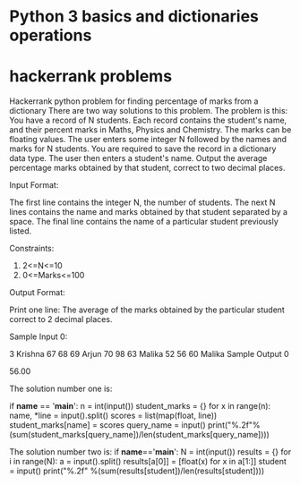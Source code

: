 # Python 3 basics and dictionaries operations
# hackerrank problems
Hackerrank python problem for finding percentage of marks from a dictionary
There are two way solutions to this problem.
The problem is this:
You have a record of N students. Each record contains the student's name, and their percent marks in Maths, Physics and Chemistry. The marks can be floating values. The user enters some integer N followed by the names and marks for N students. You are required to save the record in a dictionary data type. The user then enters a student's name. Output the average percentage marks obtained by that student, correct to two decimal places.

Input Format:

The first line contains the integer N, the number of students. The next N lines contains the name and marks obtained by that student separated by a space. The final line contains the name of a particular student previously listed.

Constraints:

1. 2<=N<=10
2. 0<=Marks<=100

Output Format:

Print one line: The average of the marks obtained by the particular student correct to 2 decimal places.

Sample Input 0:

3
Krishna 67 68 69
Arjun 70 98 63
Malika 52 56 60
Malika
Sample Output 0

56.00



The solution number one is:

if __name__ == '__main__':
    n = int(input())
    student_marks = {}
    for x in range(n):
        name, *line = input().split()
        scores = list(map(float, line))
        student_marks[name] = scores
    query_name = input()
    print("%.2f"%(sum(student_marks[query_name])/len(student_marks[query_name])))
    
    
The solution number two is:
if __name__=='__main__':
      N = int(input())
      results = {}
      for i in range(N):
          a = input().split()
          results[a[0]] = [float(x) for x in a[1:]]
      student = input()
      print("%.2f" %(sum(results[student])/len(results[student])))
